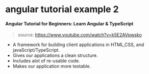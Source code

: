 # angular tutorial example 2

#### Angular Tutorial for Beginners: Learn Angular & TypeScript

>source: https://www.youtube.com/watch?v=k5E2AVpwsko

- A framework for building client applications in HTML,CSS, and javaScript/TypeScript.
- Gives our applications a clean structure.
- Includes alot of re-usable code. 
- Makes our application more testable.